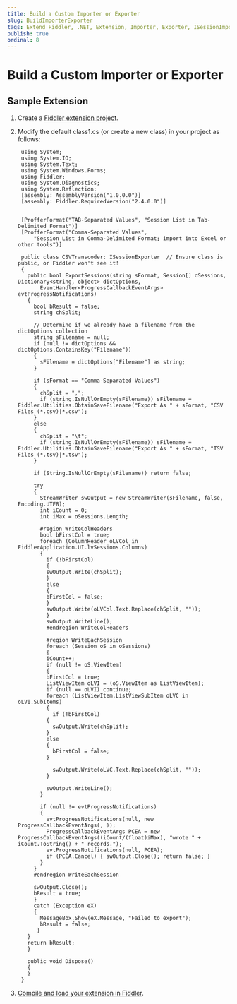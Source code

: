 ```yaml
---
title: Build a Custom Importer or Exporter
slug: BuildImporterExporter
tags: Extend Fiddler, .NET, Extension, Importer, Exporter, ISessionImporter, ISessionExporter, ProgressCallbackEventArgs
publish: true
ordinal: 8
---
```


Build a Custom Importer or Exporter
===================================

Sample Extension
----------------

1. Create a [Fiddler extension project][1].

2. Modify the default class1.cs (or create a new class) in your project as follows:

		using System;
		using System.IO;
		using System.Text;
		using System.Windows.Forms;
		using Fiddler;
		using System.Diagnostics;
		using System.Reflection;
		[assembly: AssemblyVersion("1.0.0.0")]
		[assembly: Fiddler.RequiredVersion("2.4.0.0")]


		[ProfferFormat("TAB-Separated Values", "Session List in Tab-Delimited Format")]
		[ProfferFormat("Comma-Separated Values", 
			"Session List in Comma-Delimited Format; import into Excel or other tools")]

		public class CSVTranscoder: ISessionExporter  // Ensure class is public, or Fiddler won't see it!
		{
		  public bool ExportSessions(string sFormat, Session[] oSessions, Dictionary<string, object> dictOptions,
			  EventHandler<ProgressCallbackEventArgs> evtProgressNotifications)
		  {
			bool bResult = false; 
			string chSplit;

			// Determine if we already have a filename from the dictOptions collection
			string sFilename = null;
			if (null != dictOptions && dictOptions.ContainsKey("Filename"))
			{
			  sFilename = dictOptions["Filename"] as string;
			}

			if (sFormat == "Comma-Separated Values")
			{
			  chSplit = ",";
			  if (string.IsNullOrEmpty(sFilename)) sFilename = Fiddler.Utilities.ObtainSaveFilename("Export As " + sFormat, "CSV Files (*.csv)|*.csv");
			}
			else
			{
			  chSplit = "\t";
			  if (string.IsNullOrEmpty(sFilename)) sFilename = Fiddler.Utilities.ObtainSaveFilename("Export As " + sFormat, "TSV Files (*.tsv)|*.tsv");
			}

			if (String.IsNullOrEmpty(sFilename)) return false;

			try
			{
			  StreamWriter swOutput = new StreamWriter(sFilename, false, Encoding.UTF8);
			  int iCount = 0;
			  int iMax = oSessions.Length;

			  #region WriteColHeaders
			  bool bFirstCol = true;
			  foreach (ColumnHeader oLVCol in FiddlerApplication.UI.lvSessions.Columns)
			  {
				if (!bFirstCol)
				{
				swOutput.Write(chSplit);
				}
				else
				{
				bFirstCol = false;
				}
				swOutput.Write(oLVCol.Text.Replace(chSplit, ""));
				}
				swOutput.WriteLine();
				#endregion WriteColHeaders

				#region WriteEachSession
				foreach (Session oS in oSessions)
				{
				iCount++;
				if (null != oS.ViewItem)
				{
				bFirstCol = true;
				ListViewItem oLVI = (oS.ViewItem as ListViewItem);
				if (null == oLVI) continue;
				foreach (ListViewItem.ListViewSubItem oLVC in oLVI.SubItems)
				{
				  if (!bFirstCol)
				{
				  swOutput.Write(chSplit);
				}
				else
				{
				  bFirstCol = false;
				} 

				  swOutput.Write(oLVC.Text.Replace(chSplit, ""));
				}

				swOutput.WriteLine();
			  }

			  if (null != evtProgressNotifications)
			  {
				evtProgressNotifications(null, new ProgressCallbackEventArgs(, ));
				ProgressCallbackEventArgs PCEA = new ProgressCallbackEventArgs((iCount/(float)iMax), "wrote " + iCount.ToString() + " records.");
				evtProgressNotifications(null, PCEA);
				if (PCEA.Cancel) { swOutput.Close(); return false; }
			  }
			}
			#endregion WriteEachSession

			swOutput.Close();
			bResult = true;
			}
			catch (Exception eX)
			{
			  MessageBox.Show(eX.Message, "Failed to export");
			  bResult = false;
			 }
		  }
		  return bResult;
		  }

		  public void Dispose()
		  {
		  }
		}


3. [Compile and load your extension in Fiddler][2].


[1]: ./CreateExtension.md
[2]: ./LoadExtension.md